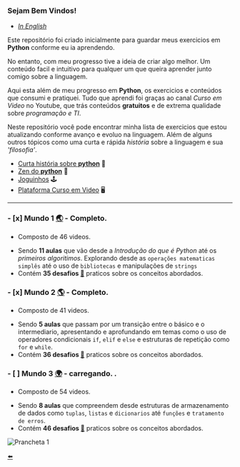 ### Sejam Bem Vindos!

* [*In English*](https://github.com/duartecgustavo/Python-Progress/blob/master/conteudo/README-EN.md)

Este repositório foi criado inicialmente para guardar meus exercicios em **Python** conforme eu ia aprendendo.

No entanto, com meu progresso tive a ideia de criar algo melhor. Um conteúdo facil e intuitivo para qualquer um que queira aprender junto comigo sobre a linguagem.

Aqui esta além de meu progresso em **Python**, os exercicios e conteúdos que consumi e pratiquei. Tudo que aprendi foi graças ao canal *Curso em Video* no Youtube, que trás conteúdos **gratuitos** e de extrema qualidade sobre *programação e TI*.

Neste repositório você pode encontrar minha lista de exercicios que estou atualizando conforme avanço e evoluo na linguagem. Além de alguns outros tópicos como uma curta e rápida *história* sobre a linguagem e sua *'filosofia'*.

* [Curta história sobre **python**](https://github.com/duartecgustavo/Python-Progress/blob/master/conteudo/short-history-python.md) :open_book:
* [Zen do **python**](https://github.com/duartecgustavo/Python-Progress/blob/master/conteudo/zen-of-python.md)	:snake:
* [Joguinhos](https://github.com/duartecgustavo/Python-Progress/blob/master/conteudo/Joguinhos.md) :joystick:
* [Plataforma Curso em Video](https://www.cursoemvideo.com/) :desktop_computer:	

---

### - [x] Mundo 1 [:earth_asia:](https://github.com/duartecgustavo/Python-Progress/blob/master/conteudo/indice.md) - Completo.
   * Composto de 46 videos.
   - Sendo **11 aulas** que vão desde a *Introdução do que é Python* até os *primeiros algoritimos*. Explorando desde as `operações matematicas simplês` até o uso de
   `bibliotecas` e manipulações de `strings`
   - Contém **35 desafios [:link:](https://github.com/duartecgustavo/Python-Progress/blob/master/desafios/Mundo1-lista-desafios.md)** praticos sobre os conceitos abordados.
   
### - [x] Mundo 2 [:earth_americas:](https://github.com/duartecgustavo/Python-Progress/blob/master/conteudo/indice.md) - Completo.
   *  Composto de 41 videos.
   - Sendo **5 aulas** que passam por um transição entre o básico e o intermediario, apresentando e aprofundando em temas como o uso de
   operadores condicionais `if`, `elif` e `else` e estruturas de repetição como `for` e `while`.
   - Contém **36 desafios [:link:](https://github.com/duartecgustavo/Python-Progress/blob/master/desafios/Mundo2-lista-desafios.md)** praticos sobre os conceitos abordados.

### - [ ] Mundo 3 [:earth_africa:](https://github.com/duartecgustavo/Python-Progress/blob/master/conteudo/indice.md) - carregando. . 
   * Composto de 54 videos.
   - Sendo **8 aulas** que compreendem desde estruturas de armazenamento de dados como `tuplas`, `listas` e `dicionarios` até `funções` e `tratamento de erros`.
   - Contém **46 desafios [:link:](https://github.com/duartecgustavo/Python-Progress/blob/master/desafios/Mundo3-lista-desafios.md)** praticos sobre os conceitos abordados.


![Prancheta 1](https://user-images.githubusercontent.com/65131471/93383635-4d7c3a00-f83a-11ea-927e-cb798cc8e637.png)


[:arrow_left:](https://github.com/duartecgustavo)

